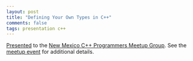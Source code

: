 ```yaml
---
layout: post
title: "Defining Your Own Types in C++"
comments: false
tags: presentation c++
---
```


[Presented](/presentation/intro-classes-cpp.pdf) to the [New Mexico C++ Programmers Meetup Group](https://www.meetup.com/new-mexico-cpp-programmers/).
See the [meetup event](https://www.meetup.com/new-mexico-cpp-programmers/events/293259378/) for additional details.
